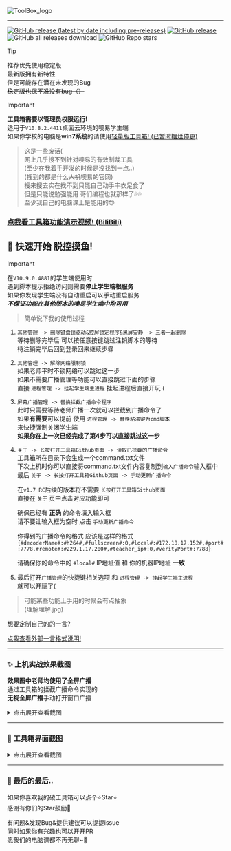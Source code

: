 
![ToolBox_logo](https://github.com/user-attachments/assets/98db71e1-14e3-420c-9617-896179bed8d7)

---

[![GitHub release (latest by date including pre-releases)](https://img.shields.io/github/v/release/ZiHaoSaMa66/OsEasy-ToolBox?label=%E6%9C%80%E6%96%B0%E7%89%88&style=for-the-badge&include_prereleases&color=pink)](https://github.com/ZiHaoSaMa66/OsEasy-ToolBox/releases)
[![GitHub release](https://img.shields.io/github/release/ZiHaoSaMa66/OsEasy-ToolBox.svg?color=green&style=for-the-badge&label=%E7%A8%B3%E5%AE%9A%E7%89%88)](https://github.com/ZiHaoSaMa66/OsEasy-ToolBox/releases/latest)
![GitHub all releases download](https://img.shields.io/github/downloads/ZiHaoSaMa66/OsEasy-ToolBox/total?style=for-the-badge&label=%E6%80%BB%E4%B8%8B%E8%BD%BD%E9%87%8F&color=orange)
![GitHub Repo stars](https://img.shields.io/github/stars/ZiHaoSaMa66/OsEasy-ToolBox?style=for-the-badge&color=yellow)

> [!TIP]  
> 推荐优先使用稳定版    
> 最新版拥有新特性    
> 但是可能存在潜在未发现的Bug     
> ~~稳定版也保不准没有bug（）~~          

> [!IMPORTANT]
> **工具箱需要以管理员权限运行!**   
> 适用于``V10.8.2.4411``桌面云环境的噢易学生端      
> 如果你学校的电脑是**win7系统**的请使用[轻量版工具箱! (已暂时摆烂停更)](https://github.com/ZiHaoSaMa66/OsEasy-ToolBox-Lite)     
>        

> 这是一些~~废话~~(     
> 网上几乎搜不到针对噢易的有效制裁工具     
> (至少在我着手开发的时候是没找到一点..)     
> (搜到的都是什么~~人机~~噢易的官网)    
> 搜来搜去实在找不到只能自己动手丰衣足食了   
> 但是只能说勉强能用 哥们编程也就那样了💦💦    
> 至少我自己的电脑课上是能用的😎       
 
### **[点我看工具箱功能演示视频! (BiliBili)](https://www.bilibili.com/video/BV12ZgeetEWr)**


## 🚀 快速开始 脱控摸鱼!

> [!IMPORTANT]    
> 在`V10.9.0.4881`的学生端使用时     
> 遇到脚本提示拒绝访问则需要**停止学生端根服务**     
> 如果你发现学生端没有自动重启可以手动重启服务     
> ***不保证功能在其他版本的噢易学生端中均可用***     

> 简单说下我的使用过程     


1. `其他管理 -> 删除键盘锁驱动&控屏锁定程序&黑屏安静 -> 三者一起删除`      
   等待删除完毕后 可以按任意按键跳过注销脚本的等待    
   待注销完毕后回到登录回来继续步骤    
     

2. `其他管理 -> 解除网络限制锁`    
   如果老师平时不锁网络可以跳过这一步     
   如果不需要广播管理等功能可以直接跳过下面的步骤     
   直接 `进程管理 -> 挂起学生端主进程` 挂起进程后直接开玩 (
      

3. `屏幕广播管理 -> 替换拦截广播命令程序`    
   此时只需要等待老师广播一次就可以拦截到广播命令了     
   如果**有需要**可以提前 使用 `进程管理 -> 替换粘滞键为cmd脚本`    
   来快捷强制关闭学生端     
   **如果你在上一次已经完成了第4步可以直接跳过这一步**     


4. `关于 -> 长按打开工具箱Github页面 -> 读取已拦截的广播命令`     
    工具箱所在目录下会生成一个command.txt文件     
    下次上机时你可以直接将command.txt文件内容复制到`输入广播命令`输入框中     
    最后 `关于 -> 长按打开工具箱Github页面 -> 手动更新广播命令`     

    在`v1.7 RC`后续的版本将不需要 `长按打开工具箱Github页面`     
    直接在 `关于` 页中点击对应功能即可

    确保已经有 **正确** 的命令填入输入框     
    请不要让输入框为空时 点击 `手动更新广播命令`

    你得到的广播命令的格式 应该是这样的格式
`
{#decoderName#:#h264#,#fullscreen#:0,#local#:#172.18.17.152#,#port#:7778,#remote#:#229.1.17.200#,#teacher_ip#:0,#verityPort#:7788}`

    请确保你的命令中的 `#local#` IP地址值 和 你的机器IP地址 **一致**

5. 最后打开`广播管理`的快捷键相关选项 和 `进程管理 -> 挂起学生端主进程`     
   就可以开玩了(

> 可能某些功能上手用的时候会有点抽象     
> (理解理解.jpg)   

想要定制自己的的一言?   

[点我查看外部一言格式说明!](https://github.com/ZiHaoSaMa66/OsEasy-ToolBox/blob/main/外部一言格式说明.md)

----

### ✨ 上机实战效果截图

**效果图中老师均使用了全屏广播**    
通过工具箱的拦截广播命令实现的     
**无视全屏广播**手动打开窗口广播     

<details>
<summary>点击展开查看截图</summary>

![批注 2024-05-30 172101](https://github.com/ZiHaoSaMa66/OsEasy-ToolBox/assets/134737096/bd62df84-db76-4c0e-a591-c24ea8fdbab2)

![批注 2024-06-13 171855](https://github.com/ZiHaoSaMa66/OsEasy-ToolBox/assets/134737096/7845f270-824f-4399-92f9-2ff6b7e2f3d6)

> 很早就想截了 但是一拖再拖(     

</details>

----

### 👀 工具箱界面截图   
<details>
<summary>点击展开查看截图</summary>
  
![1](https://github.com/user-attachments/assets/d9b8b8bf-9a82-4ca7-b0a7-822d230b4910)

![2](https://github.com/user-attachments/assets/9b55ea88-4752-4e13-8be2-3ee4698dbcd0)

![3](https://github.com/user-attachments/assets/0c5d8c07-8538-45ee-8d84-c302ce4e8634)

![4](https://github.com/ZiHaoSaMa66/OsEasy-ToolBox/assets/134737096/3b011ff9-1808-4a26-81e2-89d72bccf383)

![5](https://github.com/user-attachments/assets/3aa601da-56d1-4a5f-9a63-642722c1cb7f)


</details>

----

### 🌈 最后的最后..
如果你喜欢我的破工具箱可以点个⭐Star⭐   
感谢有你们的Star鼓励💖     

有问题&发现Bug&提供建议可以提提issue     
同时如果你有兴趣也可以开开PR    
愿我们的电脑课都不再无聊~🥳   